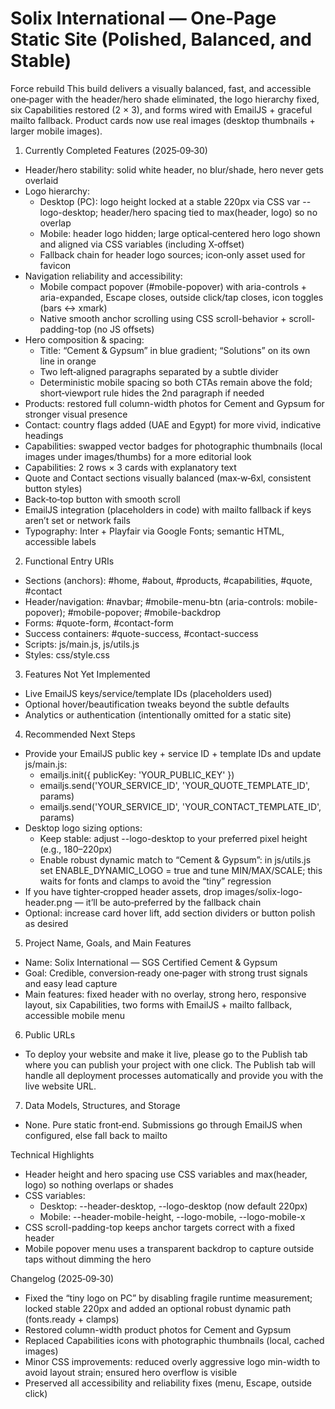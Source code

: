 # Solix International — One‑Page Static Site (Polished, Balanced, and Stable)

Force rebuild
This build delivers a visually balanced, fast, and accessible one‑pager with the header/hero shade eliminated, the logo hierarchy fixed, six Capabilities restored (2 × 3), and forms wired with EmailJS + graceful mailto fallback. Product cards now use real images (desktop thumbnails + larger mobile images).

1) Currently Completed Features (2025‑09‑30)
- Header/hero stability: solid white header, no blur/shade, hero never gets overlaid
- Logo hierarchy:
  - Desktop (PC): logo height locked at a stable 220px via CSS var --logo-desktop; header/hero spacing tied to max(header, logo) so no overlap
  - Mobile: header logo hidden; large optical‑centered hero logo shown and aligned via CSS variables (including X‑offset)
  - Fallback chain for header logo sources; icon‑only asset used for favicon
- Navigation reliability and accessibility:
  - Mobile compact popover (#mobile-popover) with aria-controls + aria-expanded, Escape closes, outside click/tap closes, icon toggles (bars ↔ xmark)
  - Native smooth anchor scrolling using CSS scroll-behavior + scroll-padding-top (no JS offsets)
- Hero composition & spacing:
  - Title: “Cement & Gypsum” in blue gradient; “Solutions” on its own line in orange
  - Two left‑aligned paragraphs separated by a subtle divider
  - Deterministic mobile spacing so both CTAs remain above the fold; short‑viewport rule hides the 2nd paragraph if needed
- Products: restored full column-width photos for Cement and Gypsum for stronger visual presence
- Contact: country flags added (UAE and Egypt) for more vivid, indicative headings
- Capabilities: swapped vector badges for photographic thumbnails (local images under images/thumbs) for a more editorial look
- Capabilities: 2 rows × 3 cards with explanatory text
- Quote and Contact sections visually balanced (max‑w‑6xl, consistent button styles)
- Back‑to‑top button with smooth scroll
- EmailJS integration (placeholders in code) with mailto fallback if keys aren’t set or network fails
- Typography: Inter + Playfair via Google Fonts; semantic HTML, accessible labels

2) Functional Entry URIs
- Sections (anchors): #home, #about, #products, #capabilities, #quote, #contact
- Header/navigation: #navbar; #mobile-menu-btn (aria-controls: mobile-popover); #mobile-popover; #mobile-backdrop
- Forms: #quote-form, #contact-form
- Success containers: #quote-success, #contact-success
- Scripts: js/main.js, js/utils.js
- Styles: css/style.css

3) Features Not Yet Implemented
- Live EmailJS keys/service/template IDs (placeholders used)
- Optional hover/beautification tweaks beyond the subtle defaults
- Analytics or authentication (intentionally omitted for a static site)

4) Recommended Next Steps
- Provide your EmailJS public key + service ID + template IDs and update js/main.js:
  - emailjs.init({ publicKey: 'YOUR_PUBLIC_KEY' })
  - emailjs.send('YOUR_SERVICE_ID', 'YOUR_QUOTE_TEMPLATE_ID', params)
  - emailjs.send('YOUR_SERVICE_ID', 'YOUR_CONTACT_TEMPLATE_ID', params)
- Desktop logo sizing options:
  - Keep stable: adjust --logo-desktop to your preferred pixel height (e.g., 180–220px)
  - Enable robust dynamic match to “Cement & Gypsum”: in js/utils.js set ENABLE_DYNAMIC_LOGO = true and tune MIN/MAX/SCALE; this waits for fonts and clamps to avoid the “tiny” regression
- If you have tighter‑cropped header assets, drop images/solix-logo-header.png — it’ll be auto‑preferred by the fallback chain
- Optional: increase card hover lift, add section dividers or button polish as desired

5) Project Name, Goals, and Main Features
- Name: Solix International — SGS Certified Cement & Gypsum
- Goal: Credible, conversion‑ready one‑pager with strong trust signals and easy lead capture
- Main features: fixed header with no overlay, strong hero, responsive layout, six Capabilities, two forms with EmailJS + mailto fallback, accessible mobile menu

6) Public URLs
- To deploy your website and make it live, please go to the Publish tab where you can publish your project with one click. The Publish tab will handle all deployment processes automatically and provide you with the live website URL.

7) Data Models, Structures, and Storage
- None. Pure static front‑end. Submissions go through EmailJS when configured, else fall back to mailto

Technical Highlights
- Header height and hero spacing use CSS variables and max(header, logo) so nothing overlaps or shades
- CSS variables:
  - Desktop: --header-desktop, --logo-desktop (now default 220px)
  - Mobile: --header-mobile-height, --logo-mobile, --logo-mobile-x
- CSS scroll-padding-top keeps anchor targets correct with a fixed header
- Mobile popover menu uses a transparent backdrop to capture outside taps without dimming the hero

Changelog (2025‑09‑30)
- Fixed the “tiny logo on PC” by disabling fragile runtime measurement; locked stable 220px and added an optional robust dynamic path (fonts.ready + clamps)
- Restored column-width product photos for Cement and Gypsum
- Replaced Capabilities icons with photographic thumbnails (local, cached images)
- Minor CSS improvements: reduced overly aggressive logo min-width to avoid layout strain; ensured hero overflow is visible
- Preserved all accessibility and reliability fixes (menu, Escape, outside click)

